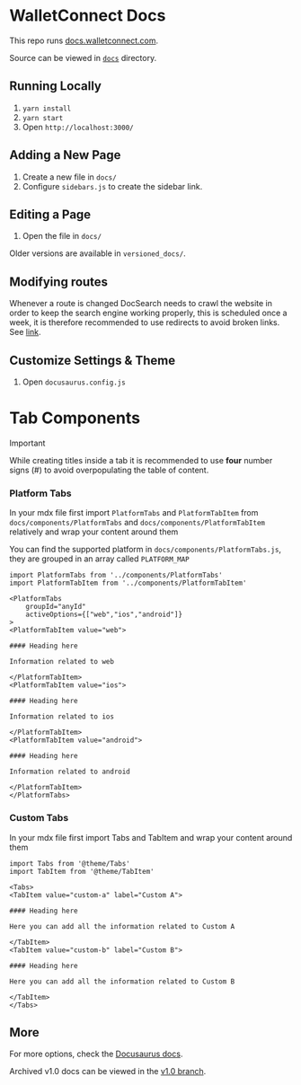 # WalletConnect Docs

This repo runs [docs.walletconnect.com](https://docs.walletconnect.com).

Source can be viewed in [`docs`](./docs/) directory.

## Running Locally

1. `yarn install`
2. `yarn start`
3. Open `http://localhost:3000/`

## Adding a New Page

1. Create a new file in `docs/`
2. Configure `sidebars.js` to create the sidebar link.

## Editing a Page

1. Open the file in `docs/`

Older versions are available in `versioned_docs/`.

## Modifying routes

Whenever a route is changed DocSearch needs to crawl the website in order to keep the search engine working properly, this is scheduled once a week, it is therefore
recommended to use redirects to avoid broken links. See [link](https://vercel.com/docs/concepts/projects/project-configuration#redirects).

## Customize Settings & Theme

1. Open `docusaurus.config.js`

# Tab Components

> [!IMPORTANT]
> While creating titles inside a tab it is recommended to use **four** number signs (#) to avoid overpopulating the table of content.

### Platform Tabs

In your mdx file first import `PlatformTabs` and `PlatformTabItem` from `docs/components/PlatformTabs` and `docs/components/PlatformTabItem` relatively and wrap your content around them

You can find the supported platform in `docs/components/PlatformTabs.js`, they are grouped in an array called `PLATFORM_MAP`
```mdx
import PlatformTabs from '../components/PlatformTabs'
import PlatformTabItem from '../components/PlatformTabItem'

<PlatformTabs
	groupId="anyId"
	activeOptions={["web","ios","android"]}
>
<PlatformTabItem value="web">

#### Heading here

Information related to web

</PlatformTabItem>
<PlatformTabItem value="ios">

#### Heading here

Information related to ios

</PlatformTabItem>
<PlatformTabItem value="android">

#### Heading here

Information related to android

</PlatformTabItem>
</PlatformTabs>
```

### Custom Tabs

In your mdx file first import Tabs and TabItem and wrap your content around them

```mdx
import Tabs from '@theme/Tabs'
import TabItem from '@theme/TabItem'

<Tabs>
<TabItem value="custom-a" label="Custom A">

#### Heading here

Here you can add all the information related to Custom A

</TabItem>
<TabItem value="custom-b" label="Custom B">

#### Heading here

Here you can add all the information related to Custom B

</TabItem>
</Tabs>
```

## More

For more options, check the [Docusaurus docs](https://docusaurus.io/).

Archived v1.0 docs can be viewed in the [v1.0 branch](https://github.com/WalletConnect/walletconnect-docs/tree/v1.0).
